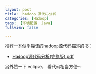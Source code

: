 ```yaml
---
layout: post
title:  hadoop 源代码分析
categories: [Hadoop]
tags:  [环境配置, Java]
fullview: false

---
```


<script type="text/javascript" src="http://cdn.mathjax.org/mathjax/latest/MathJax.js?config=default"></script>

推荐一本似乎靠谱的hadoop源代码描述的书：

* [Hadoop源代码分析(完整版).pdf](http://vdisk.weibo.com/s/bef7_LzOlZB5)

另外赞一下 eclipse， 看代码相当方便～